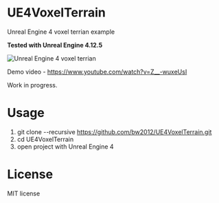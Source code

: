 # UE4VoxelTerrain
Unreal Engine 4 voxel terrian example

**Tested with Unreal Engine 4.12.5**

![Unreal Engine 4 voxel terrian](http://media.indiedb.com/images/games/1/51/50197/ezgif.com-video-to-gif_2.gif)

Demo video - https://www.youtube.com/watch?v=Z__-wuxeUsI

Work in progress.

# Usage
1. git clone --recursive https://github.com/bw2012/UE4VoxelTerrain.git
2. cd UE4VoxelTerrain
5. open project with Unreal Engine 4

# License
MIT license
